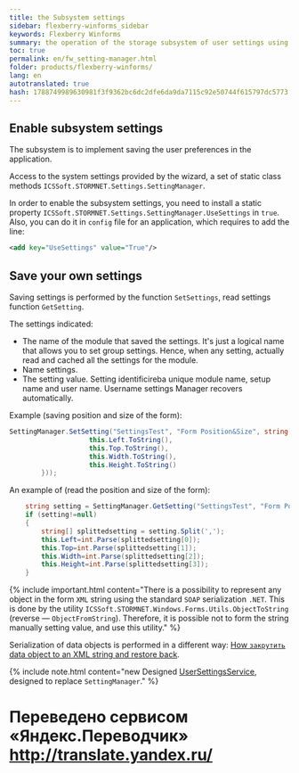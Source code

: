```yaml
--- 
title: the Subsystem settings 
sidebar: flexberry-winforms_sidebar 
keywords: Flexberry Winforms 
summary: the operation of the storage subsystem of user settings using the class SettingManager; specified as to include storage settings, what are the methods to be used for writing and reading settings 
toc: true 
permalink: en/fw_setting-manager.html 
folder: products/flexberry-winforms/ 
lang: en 
autotranslated: true 
hash: 1788749989630981f3f9362bc6dc2dfe6da9da7115c92e50744f615797dc5773 
--- 
```


## Enable subsystem settings 
The subsystem is to implement saving the user preferences in the application. 


Access to the system settings provided by the wizard, a set of static class methods `ICSSoft.STORMNET.Settings.SettingManager`. 


In order to enable the subsystem settings, you need to install a static property `ICSSoft.STORMNET.Settings.SettingManager.UseSettings` in `true`. Also, you can do it in `config` file for an application, which requires to add the line: 

```xml
<add key="UseSettings" value="True"/>	
``` 

## Save your own settings 
Saving settings is performed by the function `SetSettings`, read settings function `GetSetting`. 


The settings indicated: 
* The name of the module that saved the settings. It's just a logical name that allows you to set group settings. Hence, when any setting, actually read and cached all the settings for the module. 
* Name settings. 
* The setting value. 
Setting identificireba unique module name, setup name and user name. Username settings Manager recovers automatically. 


Example (saving position and size of the form): 

```csharp
SettingManager.SetSetting("SettingsTest", "Form Position&Size", string.Join(",", new string[]{
					this.Left.ToString(),
					this.Top.ToString(),
					this.Width.ToString(),
					this.Height.ToString()
		}));
``` 

An example of (read the position and size of the form): 

```csharp
	string setting = SettingManager.GetSetting("SettingsTest", "Form Position&Size");
	if (setting!=null)
	{
		string[] splittedsetting = setting.Split(',');
		this.Left=int.Parse(splittedsetting[0]);
		this.Top=int.Parse(splittedsetting[1]);
		this.Width=int.Parse(splittedsetting[2]);
		this.Height=int.Parse(splittedsetting[3]);
	}
``` 

{% include important.html content="There is a possibility to represent any object in the form `XML` string using the standard `SOAP` serialization `.NET`. This is done by the utility `ICSSoft.STORMNET.Windows.Forms.Utils.ObjectToString` (reverse — `ObjectFromString`). Therefore, it is possible not to form the string manually setting value, and use this utility." %} 

Serialization of data objects is performed in a different way: [How `закрутить` data object to an XML string and restore back](fo_aggregating-function.html). 

{% include note.html content="new Designed [UserSettingsService](fa_user-settings-service.html), designed to replace `SettingManager`." %} 



 # Переведено сервисом «Яндекс.Переводчик» http://translate.yandex.ru/